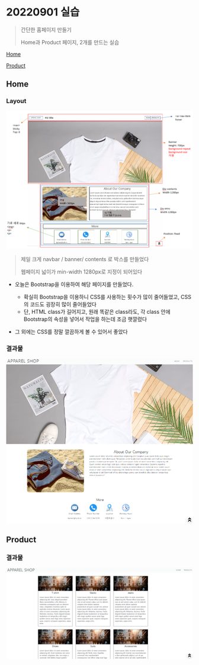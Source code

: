 # 20220901 실습

> 간단한 홈페이지 만들기
>
> Home과 Product 페이지, 2개를 만드는 실습

[Home](#home)

[Product](#Product)



## Home

### Layout

![home_layout](READEME.assets/home_layout.png)

> 제일 크게 navbar / banner/ contents 로 박스를 만들었다
>
> 웹페이지 넓이가 min-width 1280px로 지정이 되어있다

- 오늘은 Bootstrap을 이용하여 해당 페이지를 만들었다.
  - 확실히 Bootstrap을 이용하니 CSS를 사용하는 횟수가 많이 줄어들었고, CSS의 코드도 굉장히 많이 줄어들었다
  - 단, HTML class가 길어지고, 원래 똑같은 class라도, 각 class 안에 Bootstrap의 속성을 넣어서 작업을 하는데 조금 햇깔렸다

- 그 외에는 CSS를 정말 깔끔하게 볼 수 있어서 좋았다



### 결과물

![실습결과물1](README.assets/실습결과물1-16623604951175.png)



## Product

### 결과물

![실습결과물](README.assets/실습결과물-16623604126943.png)